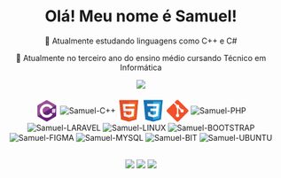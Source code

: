 <div align="center">
<h1> Olá! Meu nome é Samuel!</h1>
</div>
<div align="center">
  <p>🌱 Atualmente estudando linguagens como C++ e C#</p>
  <p>📕 Atualmente no terceiro ano do ensino médio cursando Técnico em Informática</p>
</div>
<div align="center">
<picture>
<source 
  srcset="https://github-readme-stats.vercel.app/api?username=SamuelMonstewe&show_icons=true&theme=synthwave"
  media="(prefers-color-scheme: dark)"
/>
<source
  srcset="https://github-readme-stats.vercel.app/api?username=SamuelMonstewe&show_icons=true"
  media="(prefers-color-scheme: light), (prefers-color-scheme: no-preference)"
/>
<img src="https://github-readme-stats.vercel.app/api?username=SamuelMonstewe&show_icons=true"/>
</picture>
</div>
<div style="display: inline_block" align="center"><br>
<img align="center" alt="Samuel-Csharp" height="40" width="40" src="https://raw.githubusercontent.com/devicons/devicon/master/icons/csharp/csharp-original.svg">
<img align="center" alt="Samuel-C++" height="40" width="" src="https://raw.githubusercontent.com/isocpp/logos/master/cpp_logo.png">
<img align="center" alt="Samuel-HTML" height="40" width="40" src="https://raw.githubusercontent.com/devicons/devicon/master/icons/html5/html5-original.svg">
<img align="center" alt="Samuel-CSS" height="40" width="40" src="https://raw.githubusercontent.com/devicons/devicon/master/icons/css3/css3-original.svg">
<img align="center" alt="Samuel-GIT" height="40" width="40" src="https://raw.githubusercontent.com/devicons/devicon/master/icons/git/git-original.svg">
<img align="center" alt="Samuel-PHP" height="60" src="https://cdn.jsdelivr.net/gh/devicons/devicon/icons/php/php-original.svg"/> 
<img align="center" alt="Samuel-LARAVEL" height="40" src="https://cdn.jsdelivr.net/gh/devicons/devicon/icons/laravel/laravel-plain-wordmark.svg" /> 
<img align="center" alt="Samuel-LINUX" height="40" src="https://cdn.jsdelivr.net/gh/devicons/devicon/icons/linux/linux-original.svg" />
<img align="center" alt="Samuel-BOOTSTRAP" height="45" src="https://cdn.jsdelivr.net/gh/devicons/devicon/icons/bootstrap/bootstrap-original.svg" />
<img align="center" alt="Samuel-FIGMA" height="40" src="https://cdn.jsdelivr.net/gh/devicons/devicon/icons/figma/figma-original.svg" />
<img align="center" alt="Samuel-MYSQL" height="80" src="https://cdn.jsdelivr.net/gh/devicons/devicon/icons/mysql/mysql-original-wordmark.svg" />
<img align="center" alt="Samuel-BIT" height="50" src="https://cdn.jsdelivr.net/gh/devicons/devicon/icons/bitbucket/bitbucket-original-wordmark.svg" />
<img align="center" alt="Samuel-UBUNTU" height="50" src="https://cdn.jsdelivr.net/gh/devicons/devicon/icons/ubuntu/ubuntu-plain-wordmark.svg" />
</div><br>

<div align="center">
 
  <a href="https://www.instagram.com/samuel_eliaaas/" target="_blank"><img src="https://img.shields.io/badge/-Instagram-%23E4405F?style=for-the-badge&logo=instagram&logoColor=white" target="_blank"></a>
  <a href="https://www.linkedin.com/in/samuelelias000/" target="_blank"><img src="https://img.shields.io/badge/-LinkedIn-%230077B5?style=for-the-badge&logo=linkedin&logoColor=white" target="_blank"></a> 
  <a href="mailto:samuelelias563@gmail.com"><img src="https://img.shields.io/badge/-Gmail-%23333?style=for-the-badge&logo=gmail&logoColor=white" target="_blank"></a>
</div>

